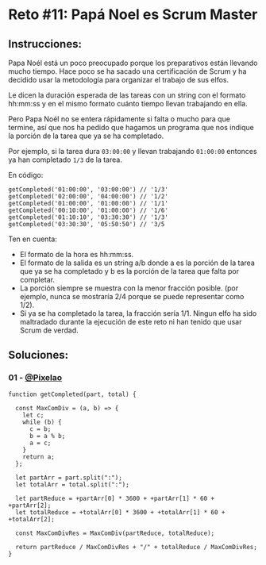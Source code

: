 # Reto #11: Papá Noel es Scrum Master

## Instrucciones:

Papa Noél está un poco preocupado porque los preparativos están llevando mucho tiempo. Hace poco se ha sacado una certificación de Scrum y ha decidido usar la metodología para organizar el trabajo de sus elfos.

Le dicen la duración esperada de las tareas con un string con el formato hh:mm:ss y en el mismo formato cuánto tiempo llevan trabajando en ella.

Pero Papa Noél no se entera rápidamente si falta o mucho para que termine, así que nos ha pedido que hagamos un programa que nos indique la porción de la tarea que ya se ha completado.

Por ejemplo, si la tarea dura `03:00:00` y llevan trabajando `01:00:00` entonces ya han completado `1/3` de la tarea. 

En código:

```JS
getCompleted('01:00:00', '03:00:00') // '1/3'
getCompleted('02:00:00', '04:00:00') // '1/2'
getCompleted('01:00:00', '01:00:00') // '1/1'
getCompleted('00:10:00', '01:00:00') // '1/6'
getCompleted('01:10:10', '03:30:30') // '1/3'
getCompleted('03:30:30', '05:50:50') // '3/5
```

Ten en cuenta:

- El formato de la hora es hh:mm:ss.
- El formato de la salida es un string a/b donde a es la porción de la tarea que ya se ha completado y b es la porción de la tarea que falta por completar.
- La porción siempre se muestra con la menor fracción posible. (por ejemplo, nunca se mostraría 2/4 porque se puede representar como 1/2).
- Si ya se ha completado la tarea, la fracción sería 1/1.
Ningun elfo ha sido maltradado durante la ejecución de este reto ni han tenido que usar Scrum de verdad.


## Soluciones:

### 01 - [@Pixelao](https://github.com/Pixelao/)

```JS
function getCompleted(part, total) {

  const MaxComDiv = (a, b) => {
    let c;
    while (b) {
      c = b;
      b = a % b;
      a = c;
    }
    return a;
  };

  let partArr = part.split(":");
  let totalArr = total.split(":");

  let partReduce = +partArr[0] * 3600 + +partArr[1] * 60 + +partArr[2];
  let totalReduce = +totalArr[0] * 3600 + +totalArr[1] * 60 + +totalArr[2];

  const MaxComDivRes = MaxComDiv(partReduce, totalReduce);

  return partReduce / MaxComDivRes + "/" + totalReduce / MaxComDivRes;
}
```
